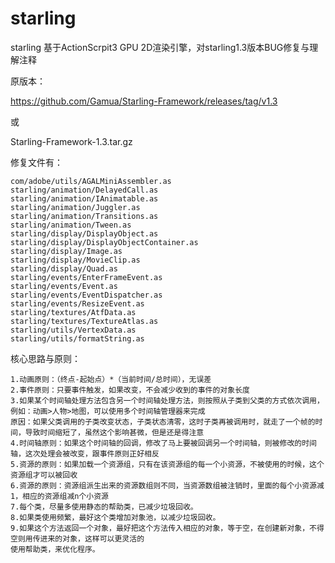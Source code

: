 # starling

starling 基于ActionScrpit3 GPU 2D渲染引擎，对starling1.3版本BUG修复与理解注释

原版本：

https://github.com/Gamua/Starling-Framework/releases/tag/v1.3

或

Starling-Framework-1.3.tar.gz

修复文件有：

	com/adobe/utils/AGALMiniAssembler.as
	starling/animation/DelayedCall.as
	starling/animation/IAnimatable.as
	starling/animation/Juggler.as
	starling/animation/Transitions.as
	starling/animation/Tween.as
	starling/display/DisplayObject.as
	starling/display/DisplayObjectContainer.as
	starling/display/Image.as
	starling/display/MovieClip.as
	starling/display/Quad.as
	starling/events/EnterFrameEvent.as
	starling/events/Event.as
	starling/events/EventDispatcher.as
	starling/events/ResizeEvent.as
	starling/textures/AtfData.as
	starling/textures/TextureAtlas.as
	starling/utils/VertexData.as
	starling/utils/formatString.as

核心思路与原则：

	1.动画原则：（终点-起始点）*（当前时间/总时间），无误差
	2.事件原则：只要事件触发，如果改变，不会减少收到的事件的对象长度
	3.如果某个时间轴处理方法包含另一个时间轴处理方法，则按照从子类到父类的方式依次调用，例如：动画>人物>地图，可以使用多个时间轴管理器来完成
	原因：如果父类调用的子类改变状态，子类状态清零，这时子类再被调用时，就走了一个帧的时间，导致时间缩短了，虽然这个影响甚微，但是还是得注意
	4.时间轴原则：如果这个时间轴的回调，修改了马上要被回调另一个时间轴，则被修改的时间轴，这次处理会被改变，跟事件原则正好相反
	5.资源的原则：如果加载一个资源组，只有在该资源组的每一个小资源，不被使用的时候，这个资源组才可以被回收
	6.资源的原则：资源组派生出来的资源数组则不同，当资源数组被注销时，里面的每个小资源减1，相应的资源组减n个小资源
	7.每个类，尽量多使用静态的帮助类，已减少垃圾回收。
	8.如果类使用频繁，最好这个类增加对象池，以减少垃圾回收。
	9.如果这个方法返回一个对象，最好把这个方法传入相应的对象，等于空，在创建新对象，不得空则用传进来的对象，这样可以更灵活的
	使用帮助类，来优化程序。
	